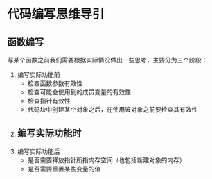 # 代码编写思维导引

## 函数编写

写某个函数之前我们需要根据实际情况做出一些思考，主要分为三个阶段：

1. 编写实际功能前
   - 检查函数参数有效性
   - 检查可能会使用到的成员变量的有效性
   - 检查指针有效性
   - 代码块中创建某个对象之后，在使用该对象之前要检查其有效性
2. 编写实际功能时
   - 
3. 编写实际功能后
   - 是否需要释放指针所指内存空间（也包括新建对象的内存）
   - 是否需要重置某些变量的值